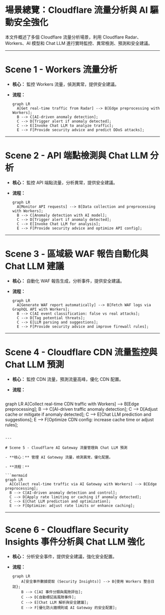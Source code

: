 # 場景總覽：Cloudflare 流量分析與 AI 驅動安全強化

本文件概述了多個 Cloudflare 流量分析場景，利用 Cloudflare Radar、Workers、AI 模型和 Chat LLM 進行實時監控、異常檢測、預測和安全建議。

---

# Scene 1 - Workers 流量分析

- **核心：** 監控 Workers 流量，偵測異常，提供安全建議。

- **流程：**

  ```mermaid
  graph LR
    A[Get real-time traffic from Radar] --> B[Edge preprocessing with Workers];
    B --> C[AI-driven anomaly detection];
    C --> D[Trigger alert if anomaly detected];
    C --> E[Invoke Chat LLM to analyze traffic];
    E --> F[Provide security advice and predict DDoS attacks];
  ```

---

# Scene 2 - API 端點檢測與 Chat LLM 分析

- **核心：** 監控 API 端點流量，分析異常，提供安全建議。

- **流程：**

  ```mermaid
  graph LR
    A[Monitor API requests] --> B[Data collection and preprocessing with Workers];
    B --> C[Anomaly detection with AI model];
    C --> D[Trigger alert if anomaly detected];
    C --> E[Invoke Chat LLM for analysis];
    E --> F[Provide security advice and optimize API config];
  ```

---

# Scene 3 - 區域級 WAF 報告自動化與 Chat LLM 建議

- **核心：** 自動化 WAF 報告生成，分析事件，提供安全建議。

- **流程：**

  ```mermaid
  graph LR
    A[Generate WAF report automatically] --> B[Fetch WAF logs via GraphQL API with Workers];
    B --> C[AI event classification: false vs real attacks];
    C --> D[Tag potential threats];
    C --> E[LLM parsing and suggestions];
    E --> F[Provide security advice and improve firewall rules];
  ```

---

# Scene 4 - Cloudflare CDN 流量監控與 Chat LLM 預測

- **核心：** 監控 CDN 流量，預測流量高峰，優化 CDN 配置。

- **流程：**

  ```mermaid
 graph LR
    A[Collect real-time CDN traffic with Workers] --> B[Edge preprocessing];
    B --> C[AI-driven traffic anomaly detection];
    C --> D[Adjust cache or mitigate if anomaly detected];
    C --> E[Chat LLM prediction and suggestions];
    E --> F[Optimize CDN config: increase cache time or adjust rules];
  ```

---

# Scene 5 - Cloudflare AI Gateway 流量管理與 Chat LLM 預測

- **核心：** 管理 AI Gateway 流量，檢測異常，優化配置。

- **流程：**

  ```mermaid
  graph LR
    A[Collect real-time traffic via AI Gateway with Workers] --> B[Edge preprocessing];
    B --> C[AI-driven anomaly detection and control];
    C --> D[Apply rate limiting or caching if anomaly detected];
    C --> E[Chat LLM prediction and optimization];
    E --> F[Optimize: adjust rate limits or enhance caching];
  ```

---

# Scene 6 - Cloudflare Security Insights 事件分析與 Chat LLM 強化

- **核心：** 分析安全事件，提供安全建議，強化安全配置。

- **流程：**

  ```mermaid
  graph LR
      A[安全事件數據提取 (Security Insights)] --> B{使用 Workers 整合日誌};
      B --> C[AI 事件分類與風險評估];
      C --> D[自動標記高風險事件];
      C --> E[Chat LLM 解析與安全建議];
      E --> F[優化防火牆規則或 AI Gateway 的安全配置];
  ```
